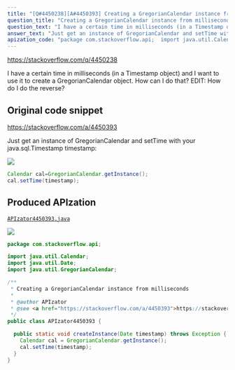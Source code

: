 ```yaml
---
title: "[Q#4450238][A#4450393] Creating a GregorianCalendar instance from milliseconds"
question_title: "Creating a GregorianCalendar instance from milliseconds"
question_text: "I have a certain time in milliseconds (in a Timestamp object) and I want to use it to create a GregorianCalendar object. How can I do that? EDIT: How do I do the reverse?"
answer_text: "Just get an instance of GregorianCalendar and setTime with your java.sql.Timestamp timestamp:"
apization_code: "package com.stackoverflow.api;  import java.util.Calendar; import java.util.Date; import java.util.GregorianCalendar;  /**  * Creating a GregorianCalendar instance from milliseconds  *  * @author APIzator  * @see <a href=\"https://stackoverflow.com/a/4450393\">https://stackoverflow.com/a/4450393</a>  */ public class APIzator4450393 {    public static void createInstance(Date timestamp) throws Exception {     Calendar cal = GregorianCalendar.getInstance();     cal.setTime(timestamp);   } }"
---
```


https://stackoverflow.com/q/4450238

I have a certain time in milliseconds (in a Timestamp object) and I want to use it to create a GregorianCalendar object. How can I do that?
EDIT: How do I do the reverse?



## Original code snippet

https://stackoverflow.com/a/4450393

Just get an instance of GregorianCalendar and setTime with your java.sql.Timestamp timestamp:

<div class="code-logo"><img src="/stackoverflow.png" /></div>

```java
Calendar cal=GregorianCalendar.getInstance();
cal.setTime(timestamp);
```

## Produced APIzation

[`APIzator4450393.java`](https://github.com/pasqualesalza/apization-temp-data/raw/master/search/APIzator4450393.java)

<div class="code-logo"><img src="/apizator.png" /></div>

```java
package com.stackoverflow.api;

import java.util.Calendar;
import java.util.Date;
import java.util.GregorianCalendar;

/**
 * Creating a GregorianCalendar instance from milliseconds
 *
 * @author APIzator
 * @see <a href="https://stackoverflow.com/a/4450393">https://stackoverflow.com/a/4450393</a>
 */
public class APIzator4450393 {

  public static void createInstance(Date timestamp) throws Exception {
    Calendar cal = GregorianCalendar.getInstance();
    cal.setTime(timestamp);
  }
}

```